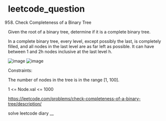# leetcode_question

958. Check Completeness of a Binary Tree

Given the root of a binary tree, determine if it is a complete binary tree.

In a complete binary tree, every level, except possibly the last, is completely filled, and all nodes in the last level are as far left as possible. It can have between 1 and 2h nodes inclusive at the last level h.

 ![image](https://user-images.githubusercontent.com/103315098/225192494-edeb0cb7-c43e-43d0-ad09-1677ce8d55cf.png)
![image](https://user-images.githubusercontent.com/103315098/225192533-c03dfb5b-7c7e-486d-a11e-c8fb0fc048e3.png)

Constraints:

The number of nodes in the tree is in the range [1, 100].

1 <= Node.val <= 1000

https://leetcode.com/problems/check-completeness-of-a-binary-tree/description/

solve leetcode diary
__
